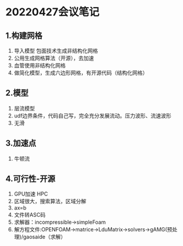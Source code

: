 # 20220427会议笔记

## 1.构建网格

1. 导入模型 包面技术生成非结构化网格
2. 公用生成网格算法（开源），去加速
3. 血管使用非结构化网格
4. 做简化模型，生成六边形网格，有开源代码（结构化网格）

## 2.模型

1. 层流模型
2. udf边界条件，代码自己写，完全充分发展流动。压力波形、流速波形
3. 无滑

## 3.加速点
1. 牛顿流

## 4.可行性-开源
1. GPU加速 HPC
2. 区域很大，搜索算法，区域分解
3. ax=b
4. 文件转ASC码
5. 求解器：incompressible->simpleFoam
6. 解方程文件:OPENFOAM->matrice->LduMatrix->solvers->gAMG(预处理)/gaosaide（求解）